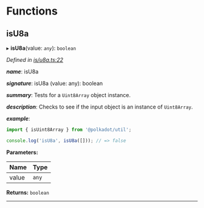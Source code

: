 

# Functions

<a id="isu8a"></a>

##  isU8a

▸ **isU8a**(value: *`any`*): `boolean`

*Defined in [is/u8a.ts:22](https://github.com/polkadot-js/common/blob/148f956/packages/util/src/is/u8a.ts#L22)*

*__name__*: isU8a

*__signature__*: isU8a (value: any): boolean

*__summary__*: Tests for a `Uint8Array` object instance.

*__description__*: Checks to see if the input object is an instance of `Uint8Array`.

*__example__*:   

```javascript
import { isUint8Array } from '@polkadot/util';

console.log('isU8a', isU8a([])); // => false
```

**Parameters:**

| Name | Type |
| ------ | ------ |
| value | `any` |

**Returns:** `boolean`

___

